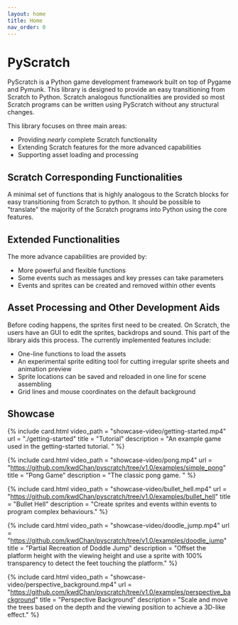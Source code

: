 ```yaml
---
layout: home
title: Home
nav_order: 0
---
```

# PyScratch

PyScratch is a Python game development framework built on top of Pygame and Pymunk. This library is designed to provide an easy transitioning from Scratch to Python. Scratch analogous functionalities are provided so most Scratch programs can be written using PyScratch without any structural changes.
 
This library focuses on three main areas:
- Providing *nearly* complete Scratch functionality
- Extending Scratch features for the more advanced capabilities  
- Supporting asset loading and processing

## Scratch Corresponding Functionalities
A minimal set of functions that is highly analogous to the Scratch blocks for easy transitioning from Scratch to python. It should be possible to "translate" the majority of the Scratch programs into Python using the core features. 


## Extended Functionalities
The more advance capabilities are provided by: 
- More powerful and flexible functions
- Some events such as messages and key presses can take parameters
- Events and sprites can be created and removed within other events


## Asset Processing and Other Development Aids 
Before coding happens, the sprites first need to be created. On Scratch, the users have an GUI to edit the sprites, backdrops and sound. This part of the library aids this process. The currently implemented features include: 
- One-line functions to load the assets 
- An experimental sprite editing tool for cutting irregular sprite sheets and animation preview 
- Sprite locations can be saved and reloaded in one line for scene assembling
- Grid lines and mouse coordinates on the default background 



## Showcase
<div class="card-container">


  {% include card.html 
    video_path = "showcase-video/getting-started.mp4" 
    url = "./getting-started" 
    title = "Tutorial" 
    description = "An example game used in the getting-started tutorial. " 
  %}
  
  {% include card.html 
    video_path = "showcase-video/pong.mp4" 
    url = "https://github.com/kwdChan/pyscratch/tree/v1.0/examples/simple_pong" 
    title = "Pong Game" 
    description = "The classic pong game. " 
  %}

  {% include card.html 
    video_path = "showcase-video/bullet_hell.mp4" 
    url = "https://github.com/kwdChan/pyscratch/tree/v1.0/examples/bullet_hell" 
    title = "Bullet Hell" 
    description = "Create sprites and events within events to program complex behaviours." 
  %}

  {% include card.html 
    video_path = "showcase-video/doodle_jump.mp4" 
    url = "https://github.com/kwdChan/pyscratch/tree/v1.0/examples/doodle_jump" 
    title = "Partial Recreation of Doddle Jump" 
    description = "Offset the platform height with the viewing height and use a sprite with 100% transparency to detect the feet touching the platform." 
  %}

  {% include card.html 
    video_path = "showcase-video/perspective_background.mp4" 
    url = "https://github.com/kwdChan/pyscratch/tree/v1.0/examples/perspective_background" 
    title = "Perspective Background" 
    description = "Scale and move the trees based on the depth and the viewing position to achieve a 3D-like effect." 
  %}
  
</div>

